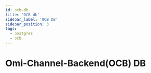 ```yaml
---
id: ocb-db
title: "OCB db"
sidebar_label: 'OCB DB'
sidebar_position: 3
tags:
  - postgres
  - ocb
---
```

# Omi-Channel-Backend(OCB) DB

